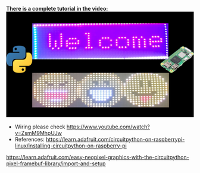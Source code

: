 **There is a complete tutorial in the video:**
[![LEDMatrix Video](Led%20Matrix%20Thumbnail.jpg)](https://www.youtube.com/watch?v=T5uiCZw1M0g "LED Matrix - Click to Watch!")


 - Wiring please check https://www.youtube.com/watch?v=ZsmM9MhpUJw
 - References:
  https://learn.adafruit.com/circuitpython-on-raspberrypi-linux/installing-circuitpython-on-raspberry-pi
  
  https://learn.adafruit.com/easy-neopixel-graphics-with-the-circuitpython-pixel-framebuf-library/import-and-setup
